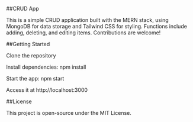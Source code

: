 ##CRUD App

This is a simple CRUD application built with the MERN stack, using MongoDB for data storage and Tailwind CSS for styling. Functions include adding, deleting, and editing items. Contributions are welcome!

##Getting Started

Clone the repository

Install dependencies: npm install

Start the app: npm start

Access it at http://localhost:3000


##License

This project is open-source under the MIT License.
